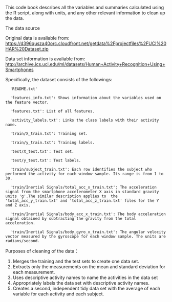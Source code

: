 This code book describes all the variables and summaries calculated using the R script, along with units, and any other relevant information to clean up the data.

The data source

Original data is avaliable from: https://d396qusza40orc.cloudfront.net/getdata%2Fprojectfiles%2FUCI%20HAR%20Dataset.zip

Data set information is avaliable from: http://archive.ics.uci.edu/ml/datasets/Human+Activity+Recognition+Using+Smartphones

Specifically, the dataset consists of the followings:

      'README.txt'

      'features_info.txt': Shows information about the variables used on the feature vector.

      'features.txt': List of all features.

      'activity_labels.txt': Links the class labels with their activity name.

      'train/X_train.txt': Training set.

      'train/y_train.txt': Training labels.

      'test/X_test.txt': Test set.

      'test/y_test.txt': Test labels.

      'train/subject_train.txt': Each row identifies the subject who performed the activity for each window sample. Its range is from 1 to 30.

      'train/Inertial Signals/total_acc_x_train.txt': The acceleration signal from the smartphone accelerometer X axis in standard gravity units 'g'.The similar description applies to  the 'total_acc_y_train.txt' and 'total_acc_z_train.txt' files for the Y and Z axis.

      'train/Inertial Signals/body_acc_x_train.txt': The body acceleration signal obtained by subtracting the gravity from the total acceleration.

      'train/Inertial Signals/body_gyro_x_train.txt': The angular velocity vector measured by the gyroscope for each window sample. The units are radians/second.

Purposes of cleaning of the data：

1. Merges the training and the test sets to create one data set.
2. Extracts only the measurements on the mean and standard deviation for each measurement.
3. Uses descriptive activity names to name the activities in the data set
4. Appropriately labels the data set with descriptive activity names.
5. Creates a second, independent tidy data set with the average of each variable for each activity and each subject.


